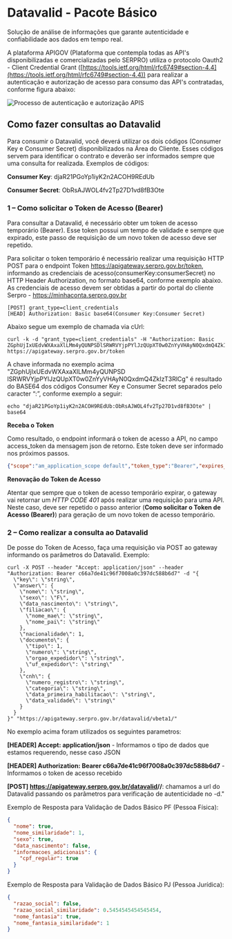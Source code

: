 # Datavalid - Pacote Básico <span id="trialSpan"></span>

Solução de análise de informações que garante autenticidade e confiabilidade aos dados em tempo real.

A plataforma APIGOV (Plataforma que contempla todas as API's disponibilizadas e comercializadas pelo SERPRO) utiliza o protocolo Oauth2 - Client Credential Grant ([https://tools.ietf.org/html/rfc6749#section-4.4](https://tools.ietf.org/html/rfc6749#section-4.4)) para realizar a autenticação e autorização de acesso para consumo das API's contratadas, conforme figura abaixo:

<img title="Processo de autenticação e autorização APIS" src="https://raw.githubusercontent.com/devserpro/consulta-cpf/master/img/oauth.png" style="width=50%;" />

## Como fazer consultas ao Datavalid

Para consumir o Datavalid, você deverá utilizar os dois códigos (Consumer Key e Consumer Secret) disponibilizados na Área do Cliente. Esses códigos servem para identificar o contrato e deverão ser informados sempre que uma consulta for realizada.
Exemplos de códigos: 

**Consumer Key**: djaR21PGoYp1iyK2n2ACOH9REdUb

**Consumer Secret**: ObRsAJWOL4fv2Tp27D1vd8fB3Ote

### 1 – Como solicitar o Token de Acesso (Bearer)
Para consultar a Datavalid, é necessário obter um token de acesso temporário (Bearer). Esse token possui um tempo de validade e sempre que expirado, este passo de requisição de um novo token de acesso deve ser repetido. 

Para solicitar o token temporário é necessário realizar uma requisição HTTP POST para o endpoint Token https://apigateway.serpro.gov.br/token, informando as credenciais de acesso(consumerKey:consumerSecret) no HTTP Header Authorization, no formato base64, conforme exemplo abaixo. As credenciais de acesso devem ser obtidas a partir do portal do cliente Serpro - https://minhaconta.serpro.gov.br

```
[POST] grant_type=client_credentials
[HEAD] Authorization: Basic base64(Consumer Key:Consumer Secret)
```

Abaixo segue um exemplo de chamada via cUrl:

```curl
curl -k -d "grant_type=client_credentials" -H "Authorization: Basic ZGphUjIxUEdvWXAxaXlLMm4yQUNPSDlSRWRVYjpPYlJzQUpXT0w0ZnYyVHAyN0QxdmQ4ZkIzT3RlCg" https://apigateway.serpro.gov.br/token
```

A chave informada no exemplo acima "ZGphUjIxUEdvWXAxaXlLMm4yQUNPSD
lSRWRVYjpPYlJzQUpXT0w0ZnYyVHAyN0QxdmQ4ZkIzT3RlCg" é resultado do BASE64 dos códigos Consumer Key e Consumer Secret separados pelo caracter “:”, conforme exemplo a seguir:

```curl
echo "djaR21PGoYp1iyK2n2ACOH9REdUb:ObRsAJWOL4fv2Tp27D1vd8fB3Ote" | base64
```

**Receba o Token**

Como resultado, o endpoint informará o token de acesso a API, no campo access_token da mensagem json de retorno. Este token deve ser informado nos próximos passos.

```json
{"scope":"am_application_scope default","token_type":"Bearer","expires_in":3295,"access_token":"c66a7def1c96f7008a0c397dc588b6d7"}
```

**Renovação do Token de Acesso**

Atentar que sempre que o token de acesso temporário expirar, o gateway vai retornar um _HTTP CODE 401_ após realizar uma requisição para uma API. Neste caso, deve ser repetido o passo anterior (**Como solicitar o Token de Acesso (Bearer)**) para geração de um novo token de acesso temporário.


### 2 – Como realizar a consulta ao Datavalid

De posse do Token de Acesso, faça uma requisição via POST ao gateway informando os parâmetros do Datavalid. Exemplo:

```curlBearer
curl -X POST --header "Accept: application/json" --header "Authorization: Bearer c66a7de41c96f7008a0c397dc588b6d7" -d "{
  \"key\": \"string\",
  \"answer\": {
    \"nome\": \"string\",
    \"sexo\": \"F\",
    \"data_nascimento\": \"string\",
    \"filiacao\": {
      \"nome_mae\": \"string\",
      \"nome_pai\": \"string\"
    },
    \"nacionalidade\": 1,
    \"documento\": {
      \"tipo\": 1,
      \"numero\": \"string\",
      \"orgao_expedidor\": \"string\",
      \"uf_expedidor\": \"string\"
    },
    \"cnh\": {
      \"numero_registro\": \"string\",
      \"categoria\": \"string\",
      \"data_primeira_habilitacao\": \"string\",
      \"data_validade\": \"string\"
    }
  }
}" "https://apigateway.serpro.gov.br/datavalid/vbeta1/"
```

No exemplo acima foram utilizados os seguintes parametros:

**[HEADER] Accept: application/json** - Informamos o tipo de dados que estamos requerendo, nesse caso JSON

**[HEADER] Authorization: Bearer <span class="bearer">c66a7de41c96f7008a0c397dc588b6d7</span>** - Informamos o token de acesso recebido

**[POST] https://apigateway.serpro.gov.br/datavalid<span id="trialSpanUrl"></span>/<span id="trialSpanVersao"></span>/**: chamamos a url do Datavalid passando os parâmetros para verificação de autenticidade no -d."

Exemplo de Resposta para Validação de Dados Básico PF (Pessoa Física):

```json
{
  "nome": true,
  "nome_similaridade": 1,
  "sexo": true,
  "data_nascimento": false,
  "informacoes_adicionais": {
    "cpf_regular": true
  }
}
```

Exemplo de Resposta para Validação de Dados Básico PJ (Pessoa Jurídica):

```json
{
  "razao_social": false,
  "razao_social_similaridade": 0.5454545454545454,
  "nome_fantasia": true,
  "nome_fantasia_similaridade": 1
}
```
